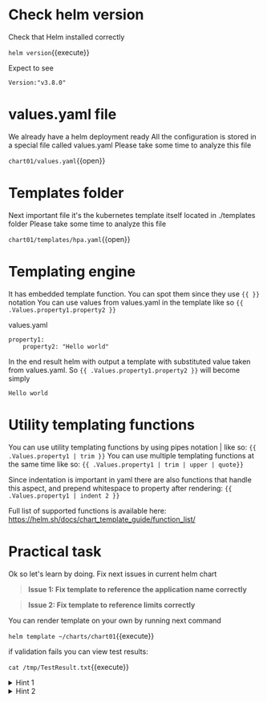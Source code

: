 # Check helm version

Check that Helm installed correctly

`helm version`{{execute}}

Expect to see
```shell
Version:"v3.8.0"
```

# values.yaml file

We already have a helm deployment ready
All the configuration is stored in a special file called values.yaml
Please take some time to analyze this file

`chart01/values.yaml`{{open}}
# Templates folder

Next important file it's the kubernetes template itself located in ./templates folder 
Please take some time to analyze this file

`chart01/templates/hpa.yaml`{{open}}

# Templating engine
It has embedded template function. You can spot them since they use ```{{ }}``` notation
You can use values from values.yaml in the template like so
```{{ .Values.property1.property2 }}```

values.yaml
```
property1:
    property2: "Hello world"
```

In the end result helm with output a template with substituted value taken from values.yaml. So ```{{ .Values.property1.property2 }}``` will become  simply

```
Hello world
```
# Utility templating functions

You can use utility templating functions by using pipes notation | like so: 
```{{ .Values.property1 | trim }}```
You can use multiple templating functions at the same time like so: 
```{{ .Values.property1 | trim | upper | quote}} ```

Since indentation is important in yaml there are also functions that handle this aspect, and prepend whitespace to property after rendering: 
```{{ .Values.property1 | indent 2 }}```

Full list of supported functions is available here: https://helm.sh/docs/chart_template_guide/function_list/

# Practical task

Ok so let's learn by doing. Fix next issues in current helm chart

>**Issue 1: Fix template to reference the application name correctly**

>**Issue 2: Fix template to reference limits correctly**
  


You can render template on your own by running next command

`helm template ~/charts/chart01`{{execute}}

if validation fails you can view test results:

`cat /tmp/TestResult.txt`{{execute}}

<details>
  <summary>Hint 1</summary>  
    If you are stuck look again at the syntax and carefully examine the file with embedded helm templates
</details>

<details>
  <summary>Hint 2</summary>  
    Look at  {{ .Values }} syntax
</details>


